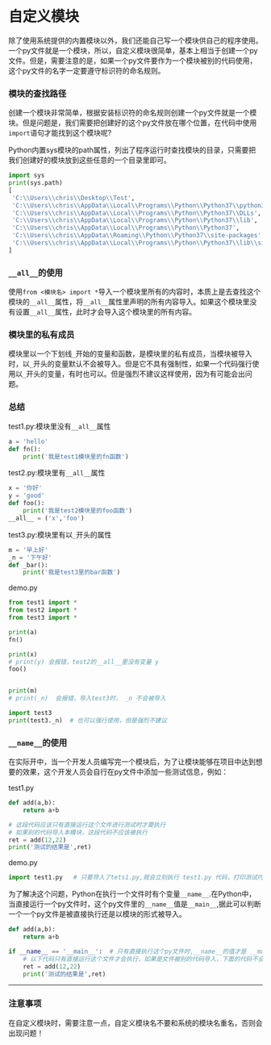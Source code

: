 # 自定义模块



除了使用系统提供的内置模块以外，我们还能自己写一个模块供自己的程序使用。一个py文件就是一个模块，所以，自定义模块很简单，基本上相当于创建一个py文件。但是，需要注意的是，如果一个py文件要作为一个模块被别的代码使用，这个py文件的名字一定要遵守标识符的命名规则。

### 模块的查找路径

创建一个模块非常简单，根据安装标识符的命名规则创建一个py文件就是一个模块。但是问题是，我们需要把创建好的这个py文件放在哪个位置，在代码中使用 `import`语句才能找到这个模块呢?

Python内置sys模块的path属性，列出了程序运行时查找模块的目录，只需要把我们创建好的模块放到这些任意的一个目录里即可。

```python
import sys
print(sys.path)
[
 'C:\\Users\\chris\\Desktop\\Test',
 'C:\\Users\\chris\\AppData\\Local\\Programs\\Python\\Python37\\python37.zip',
 'C:\\Users\\chris\\AppData\\Local\\Programs\\Python\\Python37\\DLLs',
 'C:\\Users\\chris\\AppData\\Local\\Programs\\Python\\Python37\\lib',
 'C:\\Users\\chris\\AppData\\Local\\Programs\\Python\\Python37',
 'C:\\Users\\chris\\AppData\\Roaming\\Python\\Python37\\site-packages',
 'C:\\Users\\chris\\AppData\\Local\\Programs\\Python\\Python37\\lib\\site-packages'
]
```



### `__all__`的使用

使用`from <模块名> import *`导入一个模块里所有的内容时，本质上是去查找这个模块的`__all__`属性，将`__all__`属性里声明的所有内容导入。如果这个模块里没有设置`__all__`属性，此时才会导入这个模块里的所有内容。

### 模块里的私有成员

模块里以一个下划线`_`开始的变量和函数，是模块里的私有成员，当模块被导入时，以`_`开头的变量默认不会被导入。但是它不具有强制性，如果一个代码强行使用以`_`开头的变量，有时也可以。但是强烈不建议这样使用，因为有可能会出问题。

### 总结

test1.py:模块里没有`__all__`属性

```python
a = 'hello'
def fn():
    print('我是test1模块里的fn函数')
```



test2.py:模块里有`__all__`属性

```python
x = '你好'
y = 'good'
def foo():
    print('我是test2模块里的foo函数')
__all__ = ('x','foo')
```



test3.py:模块里有以`_`开头的属性

```python
m = '早上好'
_n = '下午好'
def _bar():
    print('我是test3里的bar函数')
```



demo.py

```python
from test1 import *
from test2 import *
from test3 import *

print(a)
fn()

print(x)
# print(y) 会报错，test2的__all__里没有变量 y
foo()


print(m)
# print(_n)  会报错，导入test3时， _n 不会被导入

import test3
print(test3._n)  # 也可以强行使用，但是强烈不建议
```



### `__name__`的使用

在实际开中，当一个开发人员编写完一个模块后，为了让模块能够在项目中达到想要的效果，这个开发人员会自行在py文件中添加一些测试信息，例如：

test1.py

```python
def add(a,b):
    return a+b

# 这段代码应该只有直接运行这个文件进行测试时才要执行
# 如果别的代码导入本模块，这段代码不应该被执行
ret = add(12,22)
print('测试的结果是',ret)
```



demo.py

```python
import test1.py   # 只要导入了tets1.py,就会立刻执行 test1.py 代码，打印测试内容
```



为了解决这个问题，Python在执行一个文件时有个变量`__name__`.在Python中，当直接运行一个py文件时，这个py文件里的`__name__`值是`__main__`,据此可以判断一个一个py文件是被直接执行还是以模块的形式被导入。

```python
def add(a,b):
    return a+b

if __name__ == '__main__':  # 只有直接执行这个py文件时,__name__的值才是 __main__
    # 以下代码只有直接运行这个文件才会执行，如果是文件被别的代码导入，下面的代码不会执行
    ret = add(12,22)
    print('测试的结果是',ret)
```



****

### 注意事项

在自定义模块时，需要注意一点，自定义模块名不要和系统的模块名重名，否则会出现问题！